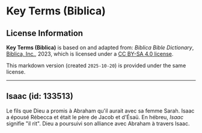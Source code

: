 # Key Terms (Biblica)

## License Information

**Key Terms (Biblica)** is based on and adapted from: _Biblica Bible Dictionary_, [Biblica, Inc.](https://www.biblica.com/), 2023, which is licensed under a [CC BY-SA 4.0 license](https://creativecommons.org/licenses/by-sa/4.0/legalcode.en).

This markdown version (created `2025-10-20`) is provided under the same license.



--------------------------------

## Isaac (id: 133513)

Le fils que Dieu a promis à Abraham qu'il aurait avec sa femme Sarah. Isaac a épousé Rébecca et était le père de Jacob et d'Ésaü. En hébreu, *Isaac* signifie "il rit". Dieu a poursuivi son alliance avec Abraham à travers Isaac.



